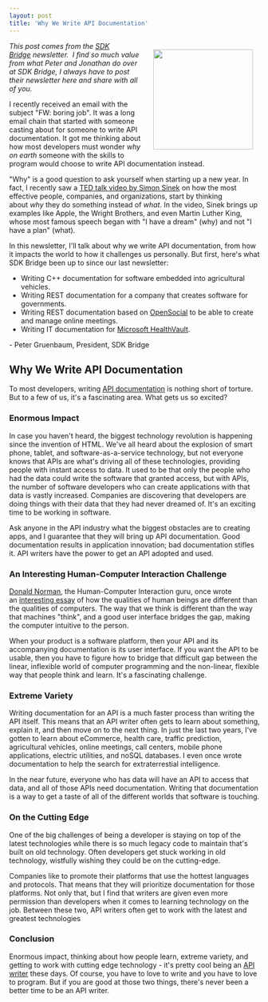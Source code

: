 ```yaml
---
layout: post
title: 'Why We Write API Documentation'
---
```

<p><a title="SDK Bridge" href="http://sdkbridge.com/"><img style="padding: 15px;" src="http://kinlane-productions.s3.amazonaws.com/api-service-providers/sdk-bridge/SDKBridge-logo.gif" alt="" width="200" align="right" /></a></p>
<p><em>This post comes from the&nbsp;<a title="SDK Bridge" href="http://sdkbridge.com/">SDK Bridge</a>&nbsp;newsletter. &nbsp;I find so much value from what Peter and Jonathan do over at SDK Bridge, I always have to post their newsletter here and share with all of you.</em></p>
<p>I recently received an email with the subject "FW: boring job". It was a long email chain that started with someone casting about for someone to write API documentation. It got me thinking about how most developers must wonder&nbsp;<em>why on earth</em>&nbsp;someone with the skills to program would choose to write API documentation instead.</p>
<p>"Why" is a good question to ask yourself when starting up a new year. In fact, I recently saw a&nbsp;<a href="http://sdkbridge.createsend1.com/t/r/l/ikbtkt/hdhyyhjli/r/" target="_blank">TED talk video by Simon Sinek</a>&nbsp;on how the most effective people, companies, and organizations, start by thinking about&nbsp;<em>why</em>&nbsp;they do something instead of&nbsp;<em>what</em>. In the video, Sinek brings up examples like Apple, the Wright Brothers, and even Martin Luther King, whose most famous speech began with "I have a dream" (why) and not "I have a plan" (what).</p>
<p>In this newsletter, I'll talk about why we write API documentation, from how it impacts the world to how it challenges us personally. But first, here's what SDK Bridge been up to since our last newsletter:</p>
<ul class="mainlist">
<li>Writing C++ documentation for software embedded into agricultural vehicles.</li>
<li>Writing REST documentation for a company that creates software for governments.</li>
<li>Writing REST documentation based on&nbsp;<a href="http://sdkbridge.createsend1.com/t/r/l/ikbtkt/hdhyyhjli/y/" target="_blank">OpenSocial</a>&nbsp;to be able to create and manage online meetings.</li>
<li>Writing IT documentation for&nbsp;<a href="http://sdkbridge.createsend1.com/t/r/l/ikbtkt/hdhyyhjli/j/" target="_blank">Microsoft HealthVault</a>.</li>
</ul>
<p>- Peter Gruenbaum, President, SDK Bridge</p>
<h2>Why We Write API Documentation</h2>
<p>To most developers, writing <a title="API Documentation" href="http://sdkbridge.com/index.php">API documentation</a> is nothing short of torture. But to a few of us, it's a fascinating area. What gets us so excited?</p>
<h3>Enormous Impact</h3>
<p>In case you haven't heard, the biggest technology revolution is happening since the invention of HTML. We've all heard about the explosion of smart phone, tablet, and software-as-a-service technology, but not everyone knows that APIs are what's driving all of these technologies, providing people with instant access to data. It used to be that only the people who had the data could write the software that granted access, but with APIs, the number of software developers who can create applications with that data is vastly increased. Companies are discovering that developers are doing things with their data that they had never dreamed of. It's an exciting time to be working in software.</p>
<p>Ask anyone in the API industry what the biggest obstacles are to creating apps, and I guarantee that they will bring up API documentation. Good documentation results in application innovation; bad documentation stifles it. API writers have the power to get an API adopted and used.</p>
<h3>An Interesting Human-Computer Interaction Challenge</h3>
<p><a href="http://sdkbridge.createsend1.com/t/r/l/ikbtkt/hdhyyhjli/t/" target="_blank">Donald Norman</a>, the Human-Computer Interaction guru, once wrote an&nbsp;<a href="http://sdkbridge.createsend1.com/t/r/l/ikbtkt/hdhyyhjli/i/" target="_blank">interesting essay</a>&nbsp;of how the qualities of human beings are different than the qualities of computers. The way that we think is different than the way that machines "think", and a good user interface bridges the gap, making the computer intuitive to the person.</p>
<p>When your product is a software platform, then your API and its accompanying documentation is its user interface. If you want the API to be usable, then you have to figure how to bridge that difficult gap between the linear, inflexible world of computer programming and the non-linear, flexible way that people think and learn. It's a fascinating challenge.</p>
<h3>Extreme Variety</h3>
<p>Writing documentation for an API is a much faster process than writing the API itself. This means that an API writer often gets to learn about something, explain it, and then move on to the next thing. In just the last two years, I've gotten to learn about eCommerce, health care, traffic prediction, agricultural vehicles, online meetings, call centers, mobile phone applications, electric utilities, and noSQL databases. I even once wrote documentation to help the search for extraterrestial intelligence.</p>
<p>In the near future, everyone who has data will have an API to access that data, and all of those APIs need documentation. Writing that documentation is a way to get a taste of all of the different worlds that software is touching.</p>
<h3>On the Cutting Edge</h3>
<p>One of the big challenges of being a developer is staying on top of the latest technologies while there is so much legacy code to maintain that's built on old technology. Often developers get stuck working in old technology, wistfully wishing they could be on the cutting-edge.</p>
<p>Companies like to promote their platforms that use the hottest languages and protocols. That means that they will prioritize documentation for those platforms. Not only that, but I find that writers are given even more permission than developers when it comes to learning technology on the job. Between these two, API writers often get to work with the latest and greatest technologies</p>
<h3>Conclusion</h3>
<p>Enormous impact, thinking about how people learn, extreme variety, and getting to work with cutting edge technology - it's pretty cool being an <a title="API Writer" href="http://sdkbridge.com/index.php">API writer</a> these days. Of course, you have to love to write and you have to love to program. But if you are good at those two things, there's never been a better time to be an API writer.</p>